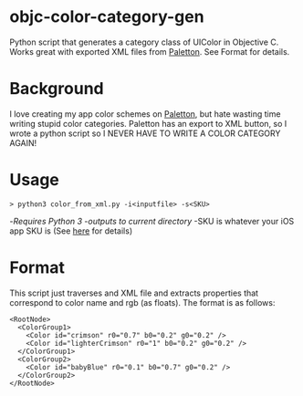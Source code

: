 # objc-color-category-gen
Python script that generates a category class of UIColor in Objective C. Works great with exported XML files from [Paletton](http://paletton.com/). See Format for details.

# Background
I love creating my app color schemes on [Paletton](http://paletton.com/), but hate wasting time writing stupid color categories. Paletton has an export to XML button, so I wrote a python script so I NEVER HAVE TO WRITE A COLOR CATEGORY AGAIN!

# Usage
```
> python3 color_from_xml.py -i<inputfile> -s<SKU>
```

-*Requires Python 3*
-*outputs to current directory*
-SKU is whatever your iOS app SKU is (See [here](http://lmgtfy.com/?q=what+is+app+sku) for details)

# Format
This script just traverses and XML file and extracts properties that correspond to color name and rgb (as floats). The format is as follows:
```
<RootNode>
  <ColorGroup1>
    <Color id="crimson" r0="0.7" b0="0.2" g0="0.2" />
    <Color id="lighterCrimson" r0="1" b0="0.2" g0="0.2" />
  </ColorGroup1>
  <ColorGroup2>
    <Color id="babyBlue" r0="0.1" b0="0.7" g0="0.2" />
  </ColorGroup2>
</RootNode>
```
